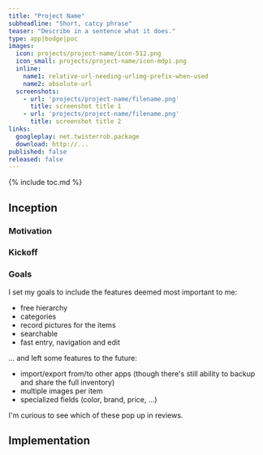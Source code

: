 ```yaml
---
title: "Project Name"
subheadline: "Short, catcy phrase"
teaser: "Describe in a sentence what it does."
type: app|bodge|poc
images:
  icon: projects/project-name/icon-512.png
  icon_small: projects/project-name/icon-mdpi.png
  inline:
    name1: relative-url-needing-urlimg-prefix-when-used
    name2: absolute-url
  screenshots:
    - url: 'projects/project-name/filename.png'
      title: screenshot title 1
    - url: 'projects/project-name/filename.png'
      title: screenshot title 2
links:
  googleplay: net.twisterrob.package
  download: http://...
published: false
released: false
---
```


{% include toc.md %}

## Inception

### Motivation

### Kickoff

### Goals
I set my goals to include the features deemed most important to me:

 * free hierarchy
 * categories
 * record pictures for the items
 * searchable
 * fast entry, navigation and edit

... and left some features to the future:

 * import/export from/to other apps (though there's still ability to backup and share the full inventory)
 * multiple images per item
 * specialized fields (color, brand, price, ...)

I'm curious to see which of these pop up in reviews.

## Implementation
